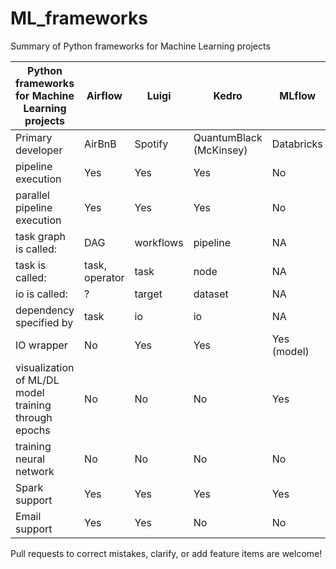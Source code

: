 # ML_frameworks
Summary of Python frameworks for Machine Learning projects

| Python frameworks for Machine Learning projects      | Airflow            | Luigi     | Kedro                   | MLflow                | TensorFlow + TensorBoard |
|------------------------------------------------------|--------------------|-----------|-------------------------|-----------------------|--------------------------|
| Primary developer                                    | AirBnB             | Spotify   | QuantumBlack (McKinsey) | Databricks            | Google                   |
| pipeline execution                                   | Yes                | Yes       | Yes                     | No                    | Yes                      |
| parallel pipeline execution                          | Yes                | Yes       | Yes                     | No                    | Yes                      |
| task graph is called:                                | DAG                | workflows | pipeline                | NA                    | graph                    |
| task is called:                                      | task, operator     | task      | node                    | NA                    | (function)               |
| io is called:                                        | ?                  | target    | dataset                 | NA                    | tensor                   |
| dependency specified by                              | task               | io        | io                      | NA                    | io                       |
| IO wrapper                                           | No                 | Yes       | Yes                     | Yes (model)           | Yes (model and image)    |
| visualization of ML/DL model training through epochs | No                 | No        | No                      | Yes                   | Yes (by TensorBoard)        |
| training neural network                              | No                 | No        | No                      | No                    | Yes                      |
| Spark support                                        | Yes                | Yes       | Yes                     | Yes                   | No                       |
| Email support                                        | Yes                | Yes       | No                      | No                    | No                       |


Pull requests to correct mistakes, clarify, or add feature items are welcome!